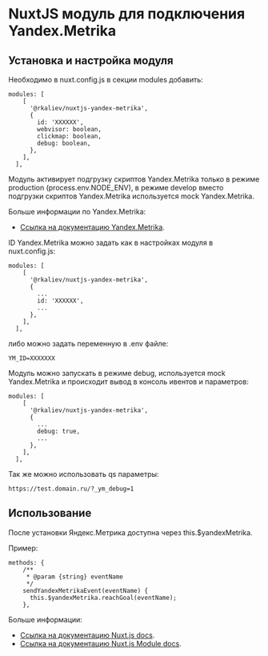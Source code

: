 # NuxtJS модуль для подключения Yandex.Metrika

## Установка и настройка модуля

Необходимо в nuxt.config.js в секции modules добавить:

```code
modules: [
    [
      '@rkaliev/nuxtjs-yandex-metrika',
      {
        id: 'XXXXXX',
        webvisor: boolean,
        clickmap: boolean,
        debug: boolean,
      },
    ],
  ],
```

Модуль активирует подгрузку скриптов Yandex.Metrika только в режиме production (process.env.NODE_ENV),
в режиме develop вместо подгрузки скриптов Yandex.Metrika используется mock Yandex.Metrika.

Больше информации по Yandex.Metrika:

* [Ссылка на документацию Yandex.Metrika](https://yandex.com/support/metrica/code/counter-initialize.html).

ID Yandex.Metrika можно задать как в настройках модуля в nuxt.config.js:

```code
modules: [
    [
      '@rkaliev/nuxtjs-yandex-metrika',
      {
        ...
        id: 'XXXXXX',
        ...
      },
    ],
  ],
```

либо можно задать переменную в .env файле:

```code
YM_ID=XXXXXXX
```

Модуль можно запускать в режиме debug, используется mock Yandex.Metrika и происходит вывод в консоль ивентов и параметров:

```code
modules: [
    [
      '@rkaliev/nuxtjs-yandex-metrika',
      {
        ...
        debug: true,
        ...
      },
    ],
  ],
```

Так же можно использовать qs параметры:

```code
https://test.domain.ru/?_ym_debug=1
```

## Использование

После установки Яндекс.Метрика доступна через this.$yandexMetrika.

Пример:

```code
methods: {
    /**
     * @param {string} eventName
     */
    sendYandexMetrikaEvent(eventName) {
      this.$yandexMetrika.reachGoal(eventName);
    },
```

Больше информации:

* [Ссылка на документацию Nuxt.js docs](https://nuxtjs.org).
* [Ссылка на документацию Nuxt.js Module docs](https://nuxtjs.org/api/internals-module-container#introduction).
